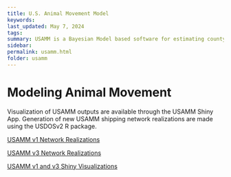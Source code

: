 ```yaml
---
title: U.S. Animal Movement Model
keywords:
last_updated: May 7, 2024
tags:
summary: USAMM is a Bayesian Model based software for estimating county-to-county animal shipments. USAMM includes predictions that correct for overdispersion of predicted movements, incorporating seasonality, validating intrastate movement predictions and expanding inference to multiple years.
sidebar:
permalink: usamm.html
folder: usamm
---
```


# Modeling Animal Movement

Visualization of USAMM outputs are available through the USAMM Shiny App.  Generation of new USAMM shipping network realizations are made using the USDOSv2 R package.

<a href="https://hdl.handle.net/10217/194169" class="btn btn-primary">USAMM v1 Network Realizations</a>

<a href="https://hdl.handle.net/10217/234115" class="btn btn-primary">USAMM v3 Network Realizations</a>

<a href="https://webblabb.github.io/usammusdos/shiny.html" class="btn btn-primary">USAMM v1 and v3 Shiny Visualizations</a>
